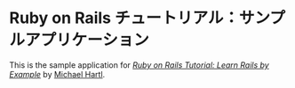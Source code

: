# Ruby on Rails チュートリアル：サンプルアプリケーション

This is the sample application for
[*Ruby on Rails Tutorial: Learn Rails by Example*](http://railstutorial.org/)
by [Michael Hartl](http://michaelhartl.com/).
